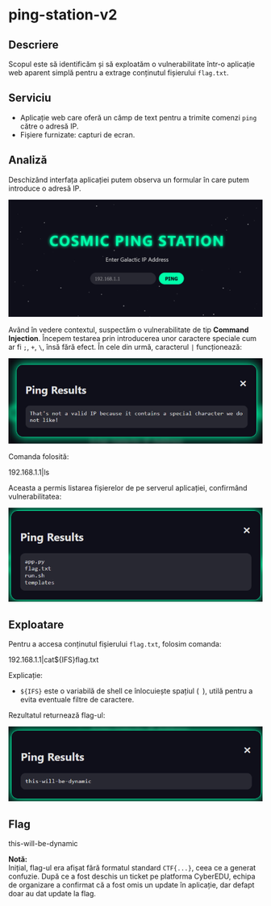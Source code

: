 # ping-station-v2

## Descriere

Scopul este să identificăm și să exploatăm o vulnerabilitate într-o aplicație web aparent simplă pentru a extrage conținutul fișierului `flag.txt`.

## Serviciu

- Aplicație web care oferă un câmp de text pentru a trimite comenzi `ping` către o adresă IP.
- Fișiere furnizate: capturi de ecran.

## Analiză

Deschizând interfața aplicației putem observa un formular în care putem introduce o adresă IP.

![Interfața aplicației](poza1.png)

Având în vedere contextul, suspectăm o vulnerabilitate de tip **Command Injection**. Începem testarea prin introducerea unor caractere speciale cum ar fi `;`, `+`, `\`, însă fără efect. În cele din urmă, caracterul `|` funcționează:

![Test cu caracterul pipe `|`](poza2.png)

Comanda folosită:

192.168.1.1|ls

Aceasta a permis listarea fișierelor de pe serverul aplicației, confirmând vulnerabilitatea:

![Rezultatul comenzii ls](poza3.png)

## Exploatare

Pentru a accesa conținutul fișierului `flag.txt`, folosim comanda:

192.168.1.1|cat${IFS}flag.txt

Explicație:

- `${IFS}` este o variabilă de shell ce înlocuiește spațiul (` `), utilă pentru a evita eventuale filtre de caractere.

Rezultatul returnează flag-ul:

![Flag extras](poza4.png)

## Flag

this-will-be-dynamic


**Notă:**  
Inițial, flag-ul era afișat fără formatul standard `CTF{...}`, ceea ce a generat confuzie. După ce a fost deschis un ticket pe platforma CyberEDU, echipa de organizare a confirmat că a fost omis un update în aplicație, dar defapt doar au dat update la flag.